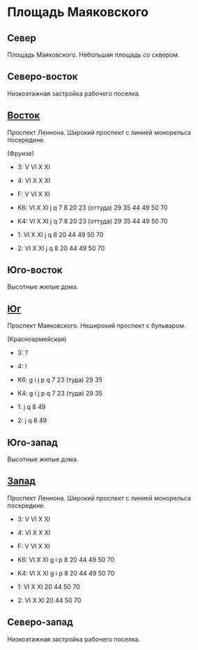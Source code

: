 # Площадь Маяковского

## Север

Площадь Маяковского.
Небольшая площадь со сквером.

## Северо-восток

Низкоэтажная застройка рабочего поселка.

## [Восток](./10560100.md)

Проспект Леннона.
Широкий проспект с линией монорельса посередине.

(Фрунзе)

* 3:    V   VI  X   XI
* 4:    VI  X   X   XI
* F:    V   VI  X   XI

* K6:   VI  X   XI
        j   q
        7   8   20  23 (оттуда) 29  35  44  49  50  70
* K4:   VI  X   XI
        j   q
        7   8   20  23 (оттуда) 29  35  44  49  50  70
* 1:    VI  X   XI
        j   q
        8   20  44  49  50  70
* 2:    VI  X   XI
        j   q
        8   20  44  49  50  70

## Юго-восток

Высотные жилые дома.

## [Юг](./10555110.md)

Проспект Маяковского.
Неширокий проспект с бульваром.

(Красноармейская)

* 3:    ?
* 4:    !

* K6:   g   i   j   p   q
        7   23 (туда)   29  35
* K4:   g   i   j   p   q
        7   23 (туда)   29  35
* 1:    j   q
        8   49
* 2:    j   q
        8   49

## Юго-запад

Высотные жилые дома.

## [Запад](./10545100.md)

Проспект Леннона.
Широкий проспект с линией монорельса посередине.

* 3:    V   VI  X   XI
* 4:    VI  X   X   XI
* F:    V   VI  X   XI

* K6:   VI  X   XI
        g   i   p
        8   20  44  49  50  70
* K4:   VI  X   XI
        g   i   p
        8   20  44  49  50  70
* 1:    VI  X   XI
        20  44  50  70
* 2:    VI  X   XI
        20  44  50  70

## Северо-запад

Низкоэтажная застройка рабочего поселка.
